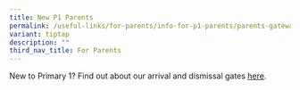 ```yaml
---
title: New P1 Parents
permalink: /useful-links/for-parents/info-for-p1-parents/parents-gateway/
variant: tiptap
description: ""
third_nav_title: For Parents
---
```

<p>New to Primary 1? Find out about our arrival and dismissal gates <a href="https://sites.google.com/view/p1parentswtp" rel="noopener nofollow" target="_blank">here</a>.</p>